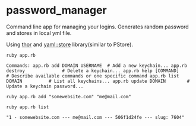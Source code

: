 # password_manager
Command line app for managing your logins. Generates random password and stores in local yml file.

Using [thor](https://github.com/erikhuda/thor) and [yaml::store](https://ruby-doc.org/stdlib-2.7.2/libdoc/yaml/rdoc/YAML/Store.html) library(similar to PStore).

`ruby app.rb`

`
Commands:
  app.rb add DOMAIN USERNAME  # Add a new keychain...
  app.rb destroy              # Delete a keychain...
  app.rb help [COMMAND]       # Describe available commands or one specific command
  app.rb list DOMAIN          # List all keychains...
  app.rb update DOMAIN        # Update a keychain password...
`

`ruby app.rb add "somewebsite.com" "me@mail.com"`

`ruby app.rb list`

`"1 - somewebsite.com --- me@mail.com --- 506f1d24fe --- slug: 7604"`
